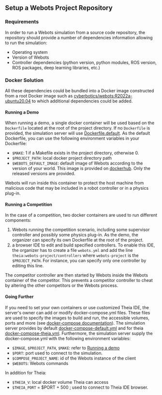 ## Setup a Webots Project Repository

### Requirements

In order to run a Webots simulation from a source code repository, the repository should provide a number of dependencies information allowing to run the simulation:

- Operating system
- Version of Webots
- Controller dependencies (python version, python modules, ROS version, ROS packages, deep learning libraries, etc.)

### Docker Solution

All these dependencies could be bundled into a Docker image constructed from a root Docker image such as [cyberbotics/webots:R2022a-ubuntu20.04](https://hub.docker.com/layers/cyberbotics/webots/R2022a-ubuntu20.04/images/sha256-6ef88bc8cc95091efe928c664ff84ed46660d07f60fbbb2474f9b8dfb541ce47?context=explore) to which additional dependencies could be added.

#### Running a Demo

When running a demo, a single docker container will be used based on the `Dockerfile` located at the root of the project directory. If no `Dockerfile` is provided, the simulation server will use [Dockerfile.default](https://github.com/cyberbotics/webots/blob/develop/resources/web/server/config/simulation/docker/Dockerfile.default). As the default Dockerfile, you can use the following environment variables in your Dockerfile: 
- `$MAKE`: 1 if a Makefile exists in the project directory, otherwise 0.
- `$PROJECT_PATH`: local docker project directory path
- `$WEBOTS_DEFAULT_IMAGE`: default image of Webots according to the version of your world. This image is provided on [dockerhub](https://hub.docker.com/r/cyberbotics/webots). Only the released versions are provided.

Webots will run inside this container to protect the host machine from malicious code that may be included in a robot controller or in a physics plug-in.

#### Running a Competition

In the case of a competition, two docker containers are used to run different components:
1. Webots running the competition scenario, including some supervisor controller and possibly some physics plug-in. As the demo, the organizer can specify its own Dockerfile at the root of the project.
2. a browser IDE to edit and build specified controllers. To enable this IDE, the organizer has to create a file `webots.yml` and add the line `theia:webots-project/controllers` where `webots-project` is the `$PROJECT_PATH`. For instance, you can specify only one controller by editing this line.

The competitor controller are then started by Webots inside the Webots container of the competitor. This prevents a competitor controller to cheat by altering the other competitors or the Webots process.

#### Going Further

If you need to set your own containers or use customized Theia IDE, the server's owner can add or modify docker-compose.yml files. These files are used to specify the images to build and run, the accessible volumes, ports and more (see [docker-compose documentation](https://docs.docker.com/compose/)). The simulation server provides by default [docker-compose-default.yml](https://github.com/cyberbotics/webots/blob/develop/resources/web/server/config/simulation/docker/docker-compose-default.yml) and for theia [docker-compose-theia.yml](https://github.com/cyberbotics/webots/blob/develop/resources/web/server/config/simulation/docker/docker-compose-theia.yml). Furthermore, the simulation server supply the docker-compose.yml with the following environment variables:

- `$IMAGE`, `$PROJECT_PATH`, `$MAKE`: refer to [Running a demo](setup-a-webots-project-repository.md#running-a-demo)
- `$PORT`: port used to connect to the simulation.
- `$COMPOSE_PROJECT_NAME`: id of the Webots instance of the client
- `$WEBOTS`: Webots commands

In addition for Theia:

- `$THEIA_V`: local docker volume Theia can access
- `$THEIA_PORT` = $PORT + 500 ; used to connect to Theia IDE browser.

<!---
### Discussion

#### Running a Competition Future

In the case of a competition, several docker containers should be used for running different components:
1. One containing Webots running the competition scenario, including some supervisor controllers and possibly some physics plug-in.
2. One docker for each competitor controller.


This prevents a competitor controller to cheat by altering the other competitors or the Webots process.
In addition to a global `Dockerfile`, some extra `Dockerfile` files should lie inside each competitor controller directory.

The competitor controller could be started either:
- as an extern controller inside a docker container running on the host machine.
- as a regular controller, started by Webots as a docker container inside the Webots container.

In the later case, Webots will use the following command to start the controller inside a docker controller: `docker run --network none --cpu-shares 512 -v /tmp/webots_123456:/tmp/webots_123456 -e WEBOTS_SERVER=/tmp/webots_123456 -e WEBOTS_ROBOT_ID=123 sha256:5ef88bc8cc95091efe928c664ff84ed46660d07f60fbbb2474f9b8dfb541ce47` Where the sha256 docker image reference is obtained from: `docker build -q .` in the controller directory containing the `Dockerfile`.

##### Example

Here is a simple `Dockerfile` for a Webots controller:
```Dockerfile
FROM cyberbotics/webots:R2022a-ubuntu20.04
RUN apt-get update && apt-get install -yq subversion
WORKDIR /home/
RUN mkdir controllers
WORKDIR /home/controllers
RUN svn export https://github.com/cyberbotics/webots/trunk/projects/robots/gctronic/e-puck/controllers/e-puck
WORKDIR /home/controllers/e-puck
RUN make
ENV LD_LIBRARY_PATH=/usr/local/webots/lib/controller
ENTRYPOINT ["/home/controllers/e-puck/e-puck"]
```
--->
